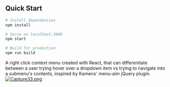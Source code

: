 

## Quick Start

```bash
# Install dependencies
npm install

# Serve on localhost:3000
npm start

# Build for production
npm run build
```
A right click context menu created with React, 
that can differentiate between a user trying hover over a dropdown item 
vs trying to navigate into a submenu's contents,
inspired by Kamens' menu-aim jQuery plugin.
[![Capture33.png](https://i.postimg.cc/zBQsghmB/Capture33.png)](https://postimg.cc/cgQkqrLy)
